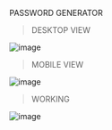 PASSWORD GENERATOR

> DESKTOP VIEW

![image](https://user-images.githubusercontent.com/96586030/200050552-23b63f7f-5870-4b21-9112-8fad56b61f69.png)

>  MOBILE VIEW 

![image](https://user-images.githubusercontent.com/96586030/200050916-bf64b996-b798-457f-b0dd-8bbb317f14f4.png)

> WORKING

![image](https://user-images.githubusercontent.com/96586030/200051080-4a46abb4-0e36-4cb2-88dd-17b60ebce5fe.png)

